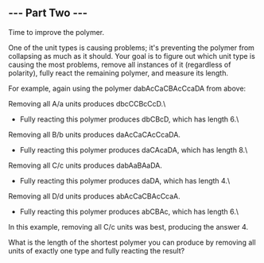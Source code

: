 ## --- Part Two ---

Time to improve the polymer.

One of the unit types is causing problems; it's preventing the polymer from collapsing as much as it should. Your goal is to figure out which unit type is causing the most problems, remove all instances of it (regardless of polarity), fully react the remaining polymer, and measure its length.

For example, again using the polymer dabAcCaCBAcCcaDA from above:

Removing all A/a units produces dbcCCBcCcD.\
 - Fully reacting this polymer produces dbCBcD, which has length 6.\
 
Removing all B/b units produces daAcCaCAcCcaDA.
 - Fully reacting this polymer produces daCAcaDA, which has length 8.\
 
Removing all C/c units produces dabAaBAaDA.
 - Fully reacting this polymer produces daDA, which has length 4.\
 
Removing all D/d units produces abAcCaCBAcCcaA.
 -  Fully reacting this polymer produces abCBAc, which has length 6.\
 
In this example, removing all C/c units was best, producing the answer 4.

What is the length of the shortest polymer you can produce by removing all units of exactly one type and fully reacting the result?